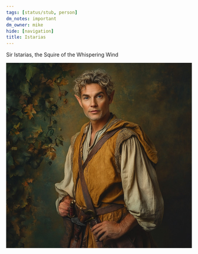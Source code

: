 ```yaml
---
tags: [status/stub, person]
dm_notes: important
dm_owner: mike
hide: [navigation]
title: Istarias
---
```


Sir Istarias, the Squire of the Whispering Wind




![Istarias Squire Fey](../../assets/istarias-squire-fey.jpg)
